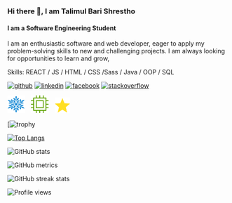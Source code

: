 ### Hi there 👋, I am Talimul Bari Shrestho
#### I am a Software Engineering Student
I am an enthusiastic software and web developer, eager to apply my problem-solving skills to new and challenging projects. I am always looking for opportunities to learn and grow, 

Skills:  REACT / JS / HTML / CSS /Sass / Java / OOP / SQL


[<img src='https://cdn.jsdelivr.net/npm/simple-icons@3.0.1/icons/github.svg' alt='github' height='40'>](https://github.com/shrestho12)  [<img src='https://cdn.jsdelivr.net/npm/simple-icons@3.0.1/icons/linkedin.svg' alt='linkedin' height='40'>](https://www.linkedin.com/in/https://www.linkedin.com/in/talimul-bari-shreshtho-50b8a7234//)  [<img src='https://cdn.jsdelivr.net/npm/simple-icons@3.0.1/icons/facebook.svg' alt='facebook' height='40'>](https://www.facebook.com/https://www.facebook.com/TAlimul.SHresTho/)  [<img src='https://cdn.jsdelivr.net/npm/simple-icons@3.0.1/icons/stackoverflow.svg' alt='stackoverflow' height='40' color='white'>](https://stackoverflow.com/users/https://stackoverflow.com/users/13114087/shrestho12)  

<a href='https://archiveprogram.github.com/'><img src='https://raw.githubusercontent.com/acervenky/animated-github-badges/master/assets/acbadge.gif' width='40' height='40'></a> <a href='https://docs.github.com/en/developers'><img src='https://raw.githubusercontent.com/acervenky/animated-github-badges/master/assets/devbadge.gif' width='40' height='40'></a> <a href='https://stars.github.com/'><img src='https://raw.githubusercontent.com/acervenky/animated-github-badges/master/assets/starbadge.gif' width='35' height='35'></a> 

[![trophy](https://github-profile-trophy.vercel.app/?username=shrestho12)

[![Top Langs](https://github-readme-stats.vercel.app/api/top-langs/?username=shrestho12&layout=compact&theme=dracula)](https://github.com/anuraghazra/github-readme-stats)

![GitHub stats](https://github-readme-stats.vercel.app/api?username=shrestho12&show_icons=true&hide=contribs&theme=dracula)  

![GitHub metrics](https://metrics.lecoq.io/shrestho12)  

![GitHub streak stats](https://streak-stats.demolab.com/?user=shrestho12&theme=dracula)  

![Profile views](https://gpvc.arturio.dev/shrestho12)  
